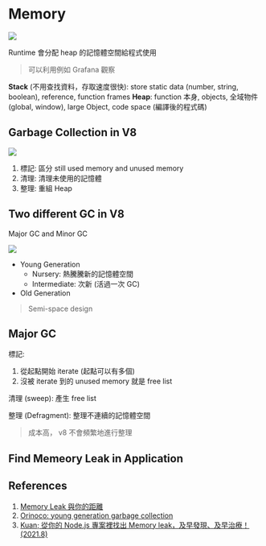 # Memory

![](https://i.imgur.com/Joqgjjw.png)

Runtime 會分配 heap 的記憶體空間給程式使用

> 可以利用例如 Grafana 觀察

**Stack** (不用查找資料，存取速度很快): store static data (number, string, boolean), reference, function frames
**Heap**: function 本身, objects, 全域物件 (global, window), large Object, code space (編譯後的程式碼)

## Garbage Collection in V8

![](https://i.imgur.com/DqVFokl.png)

1. 標記: 區分 still used memory and unused memory
2. 清理: 清理未使用的記憶體
3. 整理: 重組 Heap

## Two different GC in V8

Major GC and Minor GC

![](https://i.imgur.com/dO4taEF.png)

- Young Generation
    - Nursery: 熱騰騰新的記憶體空間
    - Intermediate: 次新 (活過一次 GC) 
- Old Generation

> Semi-space design

## Major GC

標記:

1. 從起點開始 iterate (起點可以有多個)
2. 沒被 iterate 到的 unused memory 就是 free list

清理 (sweep): 產生 free list

整理 (Defragment): 整理不連續的記憶體空間

> 成本高， v8 不會頻繁地進行整理

## Find Memeory Leak in Application



## References

1. [Memory Leak 與你的距離](https://hackmd.io/@JSDC-tw/2021conference/%2Fjj21M_UCSji1ilmBjgjj2g)
2. [Orinoco: young generation garbage collection](https://v8.dev/blog/orinoco-parallel-scavenger)
3. [Kuan; 從你的 Node.js 專案裡找出 Memory leak，及早發現、及早治療！ (2021.8)](https://vocus.cc/article/61176c17fd89780001942f1c)
